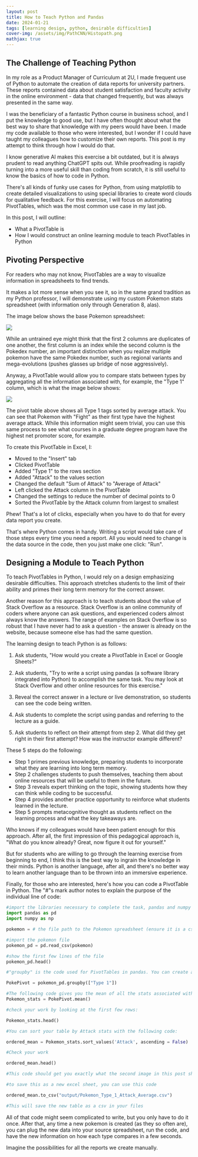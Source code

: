 ```yaml
---
layout: post
title: How to Teach Python and Pandas
date: 2024-01-21
tags: [learning design, python, desirable difficulties]
cover-img: /assets/img/PathCNN/Histopath.png
mathjax: true
---
```


## The Challenge of Teaching Python

In my role as a Product Manager of Curriculum at 2U, I made frequent use of Python to automate the creation of data reports for university partners. These reports contained data about student satisfaction and faculty activity in the online environment - data that changed frequently, but was always presented in the same way. 

I was the beneficiary of a fantastic Python course in business school, and I put the knowledge to good use, but I have often thought about what the best way to share that knowledge with my peers would have been. I made my code available to those who were interested, but I wonder if I could have taught my colleagues how to customize their own reports. This post is my attempt to think through how I would do that.

I know generative AI makes this exercise a bit outdated, but it is always prudent to read anything ChatGPT spits out. While proofreading is rapidly turning into a more useful skill than coding from scratch, it is still useful to know the basics of how to code in Python.

There's all kinds of funky use cases for Python, from using matplotlib to create detailed visualizations to using special libraries to create word clouds for qualitative feedback. For this exercise, I will focus on automating PivotTables, which was the most common use case in my last job.

In this post, I will outline:

* What a PivotTable is
* How I would construct an online learning module to teach PivotTables in Python

## Pivoting Perspective
For readers who may not know, PivotTables are a way to visualize information in spreadsheets to find trends. 

It makes a lot more sense when you see it, so in the same grand tradition as my Python professor, I will demonstrate using my custom Pokemon stats spreadsheet (with information only through Generation 8, alas).

The image below shows the base Pokemon spreadsheet:

<img src="{{ site.url }}{{ site.baseurl }}/assets/img/PathCNN/Pic1.JPG">

While an untrained eye might think that the first 2 columns are duplicates of one another, the first column is an index while the second column is the Pokedex number, an important distinction when you realize multiple pokemon have the same Pokedex number, such as regional variants and mega-evolutions (pushes glasses up bridge of nose aggressively).

Anyway, a PivotTable would allow you to compare stats between types by aggregating all the information associated with, for example, the "Type 1" column, which is what the image below shows:

<img src="{{ site.url }}{{ site.baseurl }}/assets/img/PathCNN/Pic2.JPG">

The pivot table above shows all Type 1 tags sorted by average attack. You can see that Pokemon with "Fight" as their first type have the highest average attack. While this information might seem trivial, you can use this same process to see what courses in a graduate degree program have the highest net promoter score, for example.

To create this PivotTable in Excel, I:

* Moved to the "Insert" tab
* Clicked PivotTable
* Added "Type 1" to the rows section
* Added "Attack" to the values section
* Changed the default "Sum of Attack" to "Average of Attack"
* Left clicked the Attack column in the PivotTable
* Changed the settings to reduce the number of decimal points to 0
* Sorted the PivotTable by the Attack column from largest to smallest

Phew! That's a lot of clicks, especially when you have to do that for every data report you create.

That's where Python comes in handy. Writing a script would take care of those steps every time you need a report. All you would need to change is the data source in the code, then you just make one click: "Run".

## Designing a Module to Teach Python

To teach PivotTables in Python, I would rely on a design emphasizing desirable difficulties. This approach stretches students to the limit of their ability and primes their long term memory for the correct answer. 

Another reason for this approach is to teach students about the value of Stack Overflow as a resource. Stack Overflow is an online community of coders where anyone can ask questions, and experienced coders almost always know the answers. The range of examples on Stack Overflow is so robust that I have never had to ask a question - the answer is already on the website, because someone else has had the same question.

The learning design to teach Python is as follows:

1. Ask students, "How would you create a PivotTable in Excel or Google Sheets?"

2. Ask students, "Try to write a script using pandas (a software library integrated into Python) to accomplish the same task. You may look at Stack Overflow and other online resources for this exercise."

3. Reveal the correct answer in a lecture or live demonstration, so students can see the code being written.

4. Ask students to complete the script using pandas and referring to the lecture as a guide.

5. Ask students to reflect on their attempt from step 2. What did they get right in their first attempt? How was the instructor example different?

These 5 steps do the following:

* Step 1 primes previous knowledge, preparing students to incorporate what they are learning into long term memory.
* Step 2 challenges students to push themselves, teaching them about online resources that will be useful to them in the future.
* Step 3 reveals expert thinking on the topic, showing students how they can think while coding to be successful.
* Step 4 provides another practice opportunity to reinforce what students learned in the lecture.
* Step 5 prompts metacognitive thought as students reflect on the learning process and what the key takeaways are.

Who knows if my colleagues would have been patient enough for this approach. After all, the first impression of this pedagogical approach is, "What do you know already? Great, now figure it out for yourself." 

But for students who are willing to go through the learning exercise from beginning to end, I think this is the best way to ingrain the knowledge in their minds. Python is another language, after all, and there's no better way to learn another language than to be thrown into an immersive experience.

Finally, for those who are interested, here's how you can code a PivotTable in Python. The "#"s mark author notes to explain the purpose of the individual line of code:


```python
#import the libraries necessary to complete the task, pandas and numpy
import pandas as pd
import numpy as np

pokemon = # the file path to the Pokemon spreadsheet (ensure it is a csv file)

#import the pokemon file
pokemon_pd = pd.read_csv(pokemon)  

#show the first few lines of the file
pokemon_pd.head()

#"groupby" is the code used for PivotTables in pandas. You can create a new PivotTable from the old spreadsheet with the following code

PokePivot = pokemon_pd.groupby(["Type 1"])

#The following code gives you the mean of all the stats associated with the "Type 1" value
Pokemon_stats = PokePivot.mean() 

#check your work by looking at the first few rows:

Pokemon_stats.head()

#You can sort your table by Attack stats with the following code:

ordered_mean = Pokemon_stats.sort_values('Attack', ascending = False)

#Check your work

ordered_mean.head()

#This code should get you exactly what the second image in this post showed, except all the other stats are listed too

#to save this as a new excel sheet, you can use this code

ordered_mean.to_csv("output/Pokemon_Type_1_Attack_Average.csv")

#This will save the new table as a csv in your files

```

All of that code might seem complicated to write, but you only have to do it once. After that, any time a new pokemon is created (as they so often are), you can plug the new data into your source spreadsheet, run the code, and have the new information on how each type compares in a few seconds. 

Imagine the possibilities for all the reports we create manually.
